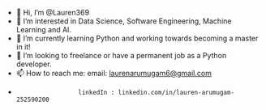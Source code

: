- 👋 Hi, I’m @Lauren369
- 👀 I’m interested in Data Science, Software Engineering, Machine Learning and AI. 
- 🌱 I’m currently learning Python and working towards becoming a master in it!
- 💞️ I’m looking to freelance or have a permanent job as a Python developer.
- 📫 How to reach me: email: laurenarumugam6@gmail.com
-                      linkedIn : linkedin.com/in/lauren-arumugam-252590200

<!---
Lauren369/Lauren369 is a ✨ special ✨ repository because its `README.md` (this file) appears on your GitHub profile.
You can click the Preview link to take a look at your changes.
--->
